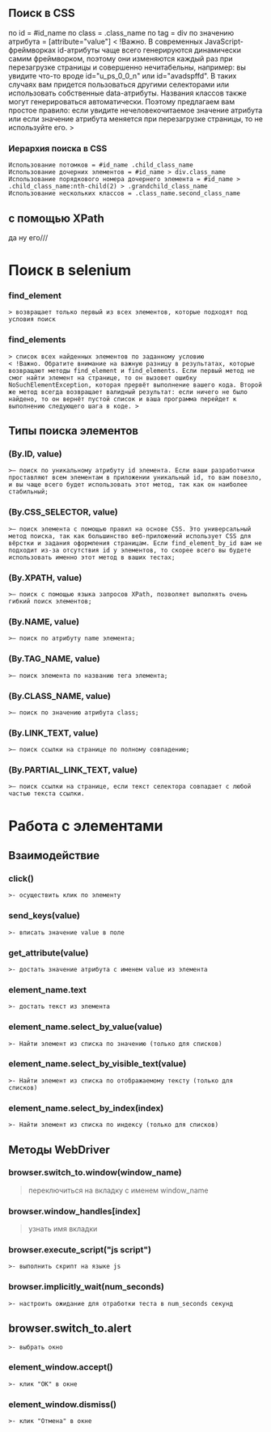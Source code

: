 ## Поиск в CSS
  по id = #id_name
  по class = .class_name
  по tag = div
  по значению атрибута = [attribute="value"]
  < !Важно. В современных JavaScript-фреймворках id-атрибуты чаще всего генерируются динамически самим фреймворком, поэтому они изменяются каждый раз при перезагрузке страницы и совершенно нечитабельны, например: вы увидите что-то вроде id="u_ps_0_0_n" или id="avadspffd". В таких случаях вам придется пользоваться другими селекторами или использовать собственные data-атрибуты. Названия классов также могут генерироваться автоматически. Поэтому предлагаем вам простое правило: если увидите нечеловекочитаемое значение атрибута или если значение атрибута меняется при перезагрузке страницы, то не используйте его. >
  ### Иерархия поиска в CSS
    Использование потомков = #id_name .child_class_name
    Использование дочерних элементов = #id_name > div.class_name
    Использование порядкового номера дочернего элемента = #id_name > .child_class_name:nth-child(2) > .grandchild_class_name
    Использование нескольких классов = .class_name.second_class_name

## с помощью XPath
  да ну его///

# Поиск в selenium
  ### find_element
    > возвращает только первый из всех элементов, которые подходят под условия поиск
  ### find_elements
    > список всех найденных элементов по заданному условию
    < !Важно. Обратите внимание на важную разницу в результатах, которые возвращают методы find_element и find_elements. Если первый метод не смог найти элемент на странице, то он вызовет ошибку NoSuchElementException, которая прервёт выполнение вашего кода. Второй же метод всегда возвращает валидный результат: если ничего не было найдено, то он вернёт пустой список и ваша программа перейдет к выполнению следующего шага в коде. >

## Типы поиска элементов
  ### (By.ID, value) 
    >— поиск по уникальному атрибуту id элемента. Если ваши разработчики проставляют всем элементам в приложении уникальный id, то вам повезло, и вы чаще всего будет использовать этот метод, так как он наиболее стабильный;
  ### (By.CSS_SELECTOR, value)
    >— поиск элемента с помощью правил на основе CSS. Это универсальный метод поиска, так как большинство веб-приложений использует CSS для вёрстки и задания оформления страницам. Если find_element_by_id вам не подходит из-за отсутствия id у элементов, то скорее всего вы будете использовать именно этот метод в ваших тестах;
  ### (By.XPATH, value)
    >— поиск с помощью языка запросов XPath, позволяет выполнять очень гибкий поиск элементов;
  ### (By.NAME, value)
    >— поиск по атрибуту name элемента;
  ### (By.TAG_NAME, value)
    >— поиск элемента по названию тега элемента;
  ### (By.CLASS_NAME, value)
    >— поиск по значению атрибута class;
  ### (By.LINK_TEXT, value)
    >— поиск ссылки на странице по полному совпадению;
  ### (By.PARTIAL_LINK_TEXT, value)
    >— поиск ссылки на странице, если текст селектора совпадает с любой частью текста ссылки.

# Работа с элементами
  ## Взаимодействие
  ### click()
    >- осуществить клик по элементу
  ### send_keys(value)
    >- вписать значение value в поле
  ### get_attribute(value)
    >- достать значение атрибута с именем value из элемента
  ### element_name.text
    >- достать текст из элемента
  ### element_name.select_by_value(value)
    >- Найти элемент из списка по значению (только для списков)
  ### element_name.select_by_visible_text(value)
    >- Найти элемент из списка по отображаемому тексту (только для списков)
  ### element_name.select_by_index(index)
    >- Найти элемент из списка по индексу (только для списков)
###

###

  ## Методы WebDriver
  ### browser.switch_to.window(window_name)
  > переключиться на вкладку с именем window_name
  ### browser.window_handles[index]
  > узнать имя вкладки
  ### browser.execute_script("js script")
    >- выполнить скрипт на языке js
  ### browser.implicitly_wait(num_seconds)
    >- настроить ожидание для отработки теста в num_seconds секунд
  ## browser.switch_to.alert
    >- выбрать окно
  ### element_window.accept()
    >- клик "ОК" в окне
  ### element_window.dismiss()
    >- клик "Отмена" в окне